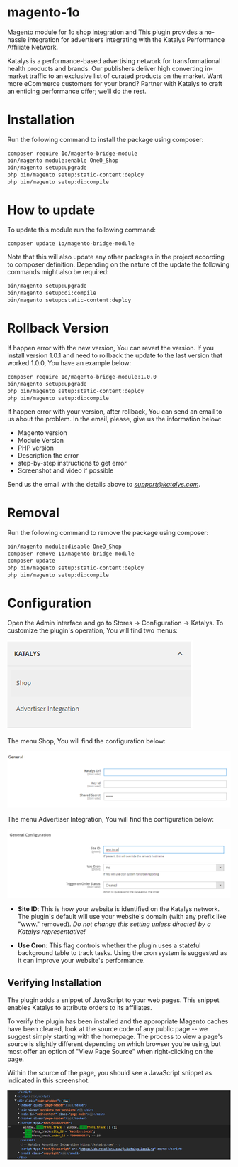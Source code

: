 # magento-1o
Magento module for 1o shop integration and This plugin provides a no-hassle integration for advertisers integrating with the Katalys Performance Affiliate Network.

Katalys is a performance-based advertising network for transformational health products and brands. Our publishers deliver high converting in-market traffic to an exclusive list of curated products on the market. Want more eCommerce customers for your brand? Partner with Katalys to craft an enticing performance offer; we’ll do the rest.

# Installation

Run the following command to install the package using composer:
```
composer require 1o/magento-bridge-module
bin/magento module:enable OneO_Shop
bin/magento setup:upgrade
php bin/magento setup:static-content:deploy
php bin/magento setup:di:compile
```
# How to update

To update this module run the following command:
```
composer update 1o/magento-bridge-module
```
Note that this will also update any other packages in the project according to composer definition. Depending on the nature of the update the following commands might also be required:
```
bin/magento setup:upgrade
bin/magento setup:di:compile
bin/magento setup:static-content:deploy
```
# Rollback Version

If happen error with the new version, You can revert the version. If you install version 1.0.1 and need to rollback the update to the last version that worked 1.0.0, You have an example below:
```
composer require 1o/magento-bridge-module:1.0.0
bin/magento setup:upgrade
php bin/magento setup:static-content:deploy
php bin/magento setup:di:compile
```
If happen error with your version, after rollback, You can send an email to us about the problem. In the email, please, give us the information below:

* Magento version
* Module Version
* PHP version
* Description the error
* step-by-step instructions to get error
* Screenshot and video if possible

Send us the email with the details above to *support@katalys.com*.

# Removal

Run the following command to remove the package using composer:
```
bin/magento module:disable OneO_Shop
composer remove 1o/magento-bridge-module
composer update
php bin/magento setup:static-content:deploy
php bin/magento setup:di:compile
```

# Configuration

Open the Admin interface and go to Stores -> Configuration -> Katalys. To customize the plugin's operation, You will find two menus:

![image](menus.png)

The menu Shop, You will find the configuration below:

![image](shop.png)

The menu Advertiser Integration, You will find the configuration below:

![image](ad.png)

* **Site ID**: This is how your website is identified on the Katalys network. The plugin's default will use your website's domain (with any prefix like "www." removed). *Do not change this setting unless directed by a Katalys representative!*

* **Use Cron**: This flag controls whether the plugin uses a stateful background table to track tasks. Using the cron system is suggested as it can improve your website's performance.

## Verifying Installation
The plugin adds a snippet of JavaScript to your web pages. This snippet enables Katalys to attribute orders to its affiliates.

To verify the plugin has been installed and the appropriate Magento caches have been cleared, look at the source code of any public page -- we suggest simply starting with the homepage. The process to view a page's source is slightly different depending on which browser you're using, but most offer an option of "View Page Source" when right-clicking on the page.

Within the source of the page, you should see a JavaScript snippet as indicated in this screenshot.

![image](view-source.png)
